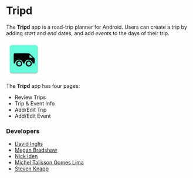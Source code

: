 # Tripd
The **Tripd** app is a road-trip planner for Android. Users can create a trip by adding *start* and *end* dates, and add *events* to the days of their trip.

![Tripd app icon](app/src/main/res/mipmap-xhdpi/ic_launcher.png)

The **Tripd** app has four pages:
* Review Trips
* Trip & Event Info
* Add/Edit Trip
* Add/Edit Event


### Developers
* [David Inglis](https://github.com/dainglis)
* [Megan Bradshaw](https://github.com/m-bradshaw)
* [Nick Iden](https://github.com/nickiden)
* [Michel Talisson Gomes Lima](https://github.com/MichelGomesLima)
* [Steven Knapp](https://github.com/theknappattack)

